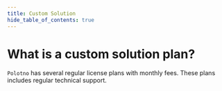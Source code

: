 ```yaml
---
title: Custom Solution
hide_table_of_contents: true
---
```


# What is a custom solution plan?

`Polotno` has several regular license plans with monthly fees. These plans includes regular technical support.
